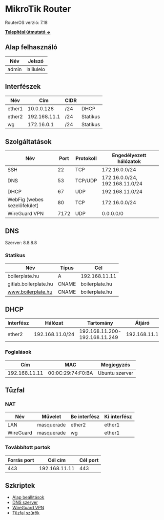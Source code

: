 # MikroTik Router

RouterOS verzió: 7.18

**[Telepítési útmutató →](setup.md)**


## Alap felhasználó

| Név | Jelszó |
|-|-|
| admin | lalilulelo |


## Interfészek

| Név | Cím | CIDR | |
|-|-|-|-|
| ether1 | 10.0.0.128 | /24 | DHCP |
| ether2 | 192.168.11.1 | /24 | Statikus |
| wg | 172.16.0.1 | /24 | Statikus |


## Szolgáltatások

| Név | Port | Protokoll | Engedélyezett hálózatok |
|-|-|-|-|
| SSH | 22 | TCP | 172.16.0.0/24 |
| DNS | 53 | TCP/UDP | 172.16.0.0/24, 192.168.11.0/24 |
| DHCP | 67 | UDP | 192.168.11.0/24 |
| WebFig (webes kezelőfelület) | 80 | TCP | 172.16.0.0/24 |
| WireGuard VPN | 7172 | UDP | 0.0.0.0/0 |


## DNS

Szerver: 8.8.8.8

### Statikus

| Név | Típus | Cél |
|-|-|-|
| boilerplate.hu | A | 192.168.11.11 |
| gitlab.boilerplate.hu | CNAME | boilerplate.hu |
| www.boilerplate.hu | CNAME | boilerplate.hu |


## DHCP

| Interfész | Hálózat | Tartomány | Átjáró | DNS szerver |
|-|-|-|-|-|
| ether2 | 192.168.11.0/24 | 192.168.11.200-192.168.11.249 | 192.168.11.1 | 192.168.11.1 |

### Foglalások

| Cím | MAC | Megjegyzés |
|-|-|-|
| 192.168.11.11 | 00:0C:29:74:F0:BA | Ubuntu szerver |


## Tűzfal

### NAT

| Név | Művelet | Be interfész | Ki interfész |
|-|-|-|-|
| LAN | masquerade | ether2 | ether1 |
| WireGuard | masquerade | wg | ether1 |

### Továbbított portok

| Forrás port | Cél cím | Cél port |
|-|-|-|
| 443 | 192.168.11.11 | 443 |


## Szkriptek

- [Alap beállítások](../../config/router/basic.rsc)
- [DNS szerver](../../config/router/dns.rsc)
- [WireGuard VPN](../../config/router/wg.rsc)
- [Tűzfal szűrők](../../config/router/firewall.rsc)
